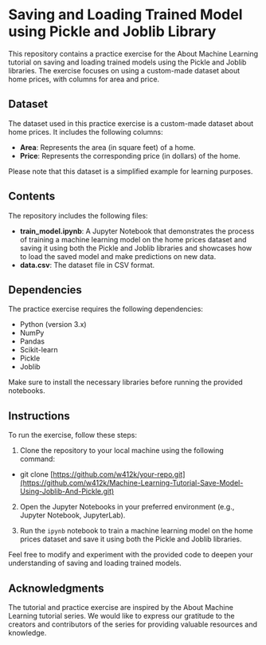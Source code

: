 # Saving and Loading Trained Model using Pickle and Joblib Library

This repository contains a practice exercise for the About Machine Learning tutorial on saving and loading trained models using the Pickle and Joblib libraries. The exercise focuses on using a custom-made dataset about home prices, with columns for area and price.

## Dataset

The dataset used in this practice exercise is a custom-made dataset about home prices. It includes the following columns:

- **Area**: Represents the area (in square feet) of a home.
- **Price**: Represents the corresponding price (in dollars) of the home.

Please note that this dataset is a simplified example for learning purposes.

## Contents

The repository includes the following files:

- **train_model.ipynb**: A Jupyter Notebook that demonstrates the process of training a machine learning model on the home prices dataset and saving it using both the Pickle and Joblib libraries and showcases how to load the saved model and make predictions on new data.
- **data.csv**: The dataset file in CSV format.

## Dependencies

The practice exercise requires the following dependencies:

- Python (version 3.x)
- NumPy
- Pandas
- Scikit-learn
- Pickle
- Joblib

Make sure to install the necessary libraries before running the provided notebooks.

## Instructions

To run the exercise, follow these steps:

1. Clone the repository to your local machine using the following command:
  - git clone [https://github.com/w412k/your-repo.git](https://github.com/w412k/Machine-Learning-Tutorial-Save-Model-Using-Joblib-And-Pickle.git)

2. Open the Jupyter Notebooks in your preferred environment (e.g., Jupyter Notebook, JupyterLab).

3. Run the `ipynb` notebook to train a machine learning model on the home prices dataset and save it using both the Pickle and Joblib libraries.

Feel free to modify and experiment with the provided code to deepen your understanding of saving and loading trained models.

## Acknowledgments

The tutorial and practice exercise are inspired by the About Machine Learning tutorial series. We would like to express our gratitude to the creators and contributors of the series for providing valuable resources and knowledge.



